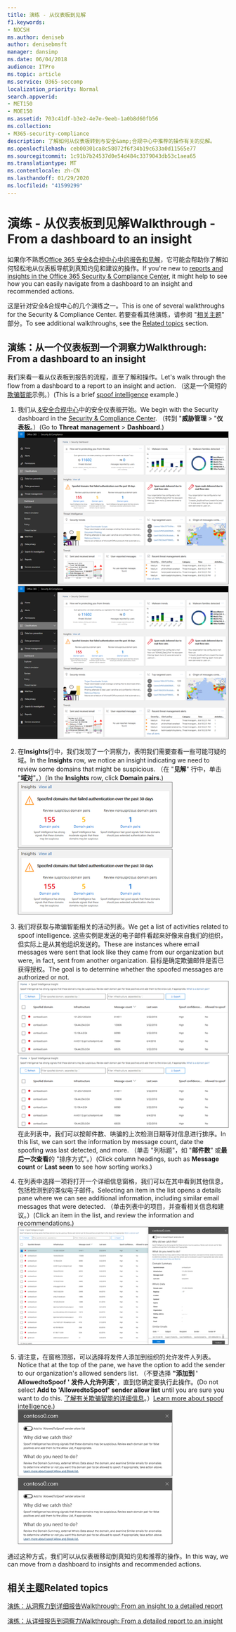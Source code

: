 ```yaml
---
title: 演练 - 从仪表板到见解
f1.keywords:
- NOCSH
ms.author: deniseb
author: denisebmsft
manager: dansimp
ms.date: 06/04/2018
audience: ITPro
ms.topic: article
ms.service: O365-seccomp
localization_priority: Normal
search.appverid:
- MET150
- MOE150
ms.assetid: 703c41df-b3e2-4e7e-9eeb-1a0b8d60fb56
ms.collection:
- M365-security-compliance
description: 了解如何从仪表板转到与安全&amp;合规中心中推荐的操作有关的见解。
ms.openlocfilehash: ceb00301ca8c58072f6f34b19c633a0d11565e77
ms.sourcegitcommit: 1c91b7b24537d0e54d484c3379043db53c1aea65
ms.translationtype: MT
ms.contentlocale: zh-CN
ms.lasthandoff: 01/29/2020
ms.locfileid: "41599299"
---
```

# <a name="walkthrough---from-a-dashboard-to-an-insight"></a><span data-ttu-id="73184-103">演练 - 从仪表板到见解</span><span class="sxs-lookup"><span data-stu-id="73184-103">Walkthrough - From a dashboard to an insight</span></span>

<span data-ttu-id="73184-104">如果你不熟悉[Office 365 安全&amp;合规中心中的报告和见解](reports-and-insights-in-security-and-compliance.md)，它可能会帮助你了解如何轻松地从仪表板导航到真知灼见和建议的操作。</span><span class="sxs-lookup"><span data-stu-id="73184-104">If you're new to [reports and insights in the Office 365 Security &amp; Compliance Center](reports-and-insights-in-security-and-compliance.md), it might help to see how you can easily navigate from a dashboard to an insight and recommended actions.</span></span> 
  
<span data-ttu-id="73184-105">这是针对安全&amp;合规中心的几个演练之一。</span><span class="sxs-lookup"><span data-stu-id="73184-105">This is one of several walkthroughs for the Security &amp; Compliance Center.</span></span> <span data-ttu-id="73184-106">若要查看其他演练，请参阅 "[相关主题](#related-topics)" 部分。</span><span class="sxs-lookup"><span data-stu-id="73184-106">To see additional walkthroughs, see the [Related topics](#related-topics) section.</span></span> 
  
## <a name="walkthrough-from-a-dashboard-to-an-insight"></a><span data-ttu-id="73184-107">演练：从一个仪表板到一个洞察力</span><span class="sxs-lookup"><span data-stu-id="73184-107">Walkthrough: From a dashboard to an insight</span></span>

<span data-ttu-id="73184-108">我们来看一看从仪表板到报告的流程，直至了解和操作。</span><span class="sxs-lookup"><span data-stu-id="73184-108">Let's walk through the flow from a dashboard to a report to an insight and action.</span></span> <span data-ttu-id="73184-109">（这是一个简短的[欺骗智能](learn-about-spoof-intelligence.md)示例。）</span><span class="sxs-lookup"><span data-stu-id="73184-109">(This is a brief [spoof intelligence](learn-about-spoof-intelligence.md) example.)</span></span> 
  
1. <span data-ttu-id="73184-110">我们从[ &amp;安全合规中心](https://protection.office.com)中的安全仪表板开始。</span><span class="sxs-lookup"><span data-stu-id="73184-110">We begin with the Security dashboard in the [Security &amp; Compliance Center](https://protection.office.com).</span></span> <span data-ttu-id="73184-111">（转到 "**威胁管理** \> "**仪表板**。）</span><span class="sxs-lookup"><span data-stu-id="73184-111">(Go to **Threat management** \> **Dashboard**.)</span></span><br><span data-ttu-id="73184-112">![在 "安全&amp;合规性中心" 中， \>选择 "威胁管理仪表板"](../media/05a38660-eb13-4960-a266-11809c453d95.png)</span><span class="sxs-lookup"><span data-stu-id="73184-112">![In the Security &amp; Compliance Center, choose Threat management \> Dashboard](../media/05a38660-eb13-4960-a266-11809c453d95.png)</span></span><br>
  
2. <span data-ttu-id="73184-113">在**Insights**行中，我们发现了一个洞察力，表明我们需要查看一些可能可疑的域。</span><span class="sxs-lookup"><span data-stu-id="73184-113">In the **Insights** row, we notice an insight indicating we need to review some domains that might be suspicious.</span></span> <span data-ttu-id="73184-114">（在 "**见解**" 行中，单击 "**域对**"。）</span><span class="sxs-lookup"><span data-stu-id="73184-114">(In the **Insights** row, click **Domain pairs**.)</span></span><br><span data-ttu-id="73184-115">![Insights 行提到了潜在的欺骗问题](../media/dd1d0cb3-3201-45d7-b41d-18a0944fe85d.png)</span><span class="sxs-lookup"><span data-stu-id="73184-115">![The Insights row mentions potential spoofing concerns](../media/dd1d0cb3-3201-45d7-b41d-18a0944fe85d.png)</span></span><br>
  
3. <span data-ttu-id="73184-116">我们将获取与欺骗智能相关的活动列表。</span><span class="sxs-lookup"><span data-stu-id="73184-116">We get a list of activities related to spoof intelligence.</span></span> <span data-ttu-id="73184-117">这些实例是发送的电子邮件看起来好像来自我们的组织，但实际上是从其他组织发送的。</span><span class="sxs-lookup"><span data-stu-id="73184-117">These are instances where email messages were sent that look like they came from our organization but were, in fact, sent from another organization.</span></span> <span data-ttu-id="73184-118">目标是确定欺骗邮件是否已获得授权。</span><span class="sxs-lookup"><span data-stu-id="73184-118">The goal is to determine whether the spoofed messages are authorized or not.</span></span><br><span data-ttu-id="73184-119">![欺骗性智能见解](../media/a2e2b4fd-0c1e-499f-8401-cf3089da82fa.png)</span><span class="sxs-lookup"><span data-stu-id="73184-119">![Spoof intelligence insights](../media/a2e2b4fd-0c1e-499f-8401-cf3089da82fa.png)</span></span><br><span data-ttu-id="73184-120">在此列表中，我们可以按邮件数、哄骗的上次检测日期等对信息进行排序。</span><span class="sxs-lookup"><span data-stu-id="73184-120">In this list, we can sort the information by message count, date the spoofing was last detected, and more.</span></span> <span data-ttu-id="73184-121">（单击 "列标题"，如 "**邮件数**" 或**最后一次查看**的 "排序方式"。）</span><span class="sxs-lookup"><span data-stu-id="73184-121">(Click column headings, such as **Message count** or **Last seen** to see how sorting works.)</span></span> 
    
4. <span data-ttu-id="73184-122">在列表中选择一项将打开一个详细信息窗格，我们可以在其中看到其他信息，包括检测到的类似电子邮件。</span><span class="sxs-lookup"><span data-stu-id="73184-122">Selecting an item in the list opens a details pane where we can see additional information, including similar email messages that were detected.</span></span> <span data-ttu-id="73184-123">（单击列表中的项目，并查看相关信息和建议。）</span><span class="sxs-lookup"><span data-stu-id="73184-123">(Click an item in the list, and review the information and recommendations.)</span></span><br>![选择项目时将打开一个详细信息窗格](../media/7ad1faa5-6ca2-474e-a609-eb275e0a8e59.png)<br>
  
5. <span data-ttu-id="73184-125">请注意，在窗格顶部，可以选择将发件人添加到组织的允许发件人列表。</span><span class="sxs-lookup"><span data-stu-id="73184-125">Notice that at the top of the pane, we have the option to add the sender to our organization's allowed senders list.</span></span> <span data-ttu-id="73184-126">（不要选择 **"添加到 ' AllowedtoSpoof ' 发件人允许列表**"，直到您确定要执行此操作。</span><span class="sxs-lookup"><span data-stu-id="73184-126">(Do not select **Add to 'AllowedtoSpoof' sender allow list** until you are sure you want to do this.</span></span> <span data-ttu-id="73184-127">[了解有关欺骗智能的详细信息](learn-about-spoof-intelligence.md)。）</span><span class="sxs-lookup"><span data-stu-id="73184-127">[Learn more about spoof intelligence](learn-about-spoof-intelligence.md).)</span></span><br><span data-ttu-id="73184-128">![您可以授权发件人](../media/caf0c20a-6047-486d-8060-5a229a3de49f.png)</span><span class="sxs-lookup"><span data-stu-id="73184-128">![You can authorize a sender](../media/caf0c20a-6047-486d-8060-5a229a3de49f.png)</span></span>
  
<span data-ttu-id="73184-129">通过这种方式，我们可以从仪表板移动到真知灼见和推荐的操作。</span><span class="sxs-lookup"><span data-stu-id="73184-129">In this way, we can move from a dashboard to insights and recommended actions.</span></span>
  
## <a name="related-topics"></a><span data-ttu-id="73184-130">相关主题</span><span class="sxs-lookup"><span data-stu-id="73184-130">Related topics</span></span>

[<span data-ttu-id="73184-131">演练：从洞察力到详细报告</span><span class="sxs-lookup"><span data-stu-id="73184-131">Walkthrough: From an insight to a detailed report</span></span>](from-an-insight-to-a-detailed-report.md)
  
[<span data-ttu-id="73184-132">演练：从详细报告到洞察力</span><span class="sxs-lookup"><span data-stu-id="73184-132">Walkthrough: From a detailed report to an insight</span></span>](from-a-detailed-report-to-an-insight.md)
  


